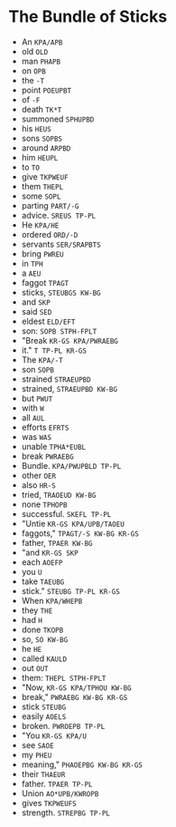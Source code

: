 # The Bundle of Sticks

* An `KPA/APB`
* old `OLD`
* man `PHAPB`
* on `OPB`
* the `-T`
* point `POEUPBT`
* of `-F`
* death `TK*T`
* summoned `SPHUPBD`
* his `HEUS`
* sons `SOPBS`
* around `ARPBD`
* him `HEUPL`
* to `TO`
* give `TKPWEUF`
* them `THEPL`
* some `SOPL`
* parting `PART/-G`
* advice. `SREUS TP-PL`
* He `KPA/HE`
* ordered `ORD/-D`
* servants `SER/SRAPBTS`
* bring `PWREU`
* in `TPH`
* a `AEU`
* faggot `TPAGT`
* sticks, `STEUBGS KW-BG`
* and `SKP`
* said `SED`
* eldest `ELD/EFT`
* son: `SOPB STPH-FPLT`
* "Break `KR-GS KPA/PWRAEBG`
* it." `T TP-PL KR-GS`
* The `KPA/-T`
* son `SOPB`
* strained `STRAEUPBD`
* strained, `STRAEUPBD KW-BG`
* but `PWUT`
* with `W`
* all `AUL`
* efforts `EFRTS`
* was `WAS`
* unable `TPHA*EUBL`
* break `PWRAEBG`
* Bundle. `KPA/PWUPBLD TP-PL`
* other `OER`
* also `HR-S`
* tried, `TRAOEUD KW-BG`
* none `TPHOPB`
* successful. `SKEFL TP-PL`
* "Untie `KR-GS KPA/UPB/TAOEU`
* faggots," `TPAGT/-S KW-BG KR-GS`
* father, `TPAER KW-BG`
* "and `KR-GS SKP`
* each `AOEFP`
* you `U`
* take `TAEUBG`
* stick." `STEUBG TP-PL KR-GS`
* When `KPA/WHEPB`
* they `THE`
* had `H`
* done `TKOPB`
* so, `SO KW-BG`
* he `HE`
* called `KAULD`
* out `OUT`
* them: `THEPL STPH-FPLT`
* "Now, `KR-GS KPA/TPHOU KW-BG`
* break," `PWRAEBG KW-BG KR-GS`
* stick `STEUBG`
* easily `AOELS`
* broken. `PWROEPB TP-PL`
* "You `KR-GS KPA/U`
* see `SAOE`
* my `PHEU`
* meaning," `PHAOEPBG KW-BG KR-GS`
* their `THAEUR`
* father. `TPAER TP-PL`
* Union `AO*UPB/KWROPB`
* gives `TKPWEUFS`
* strength. `STREPBG TP-PL`
